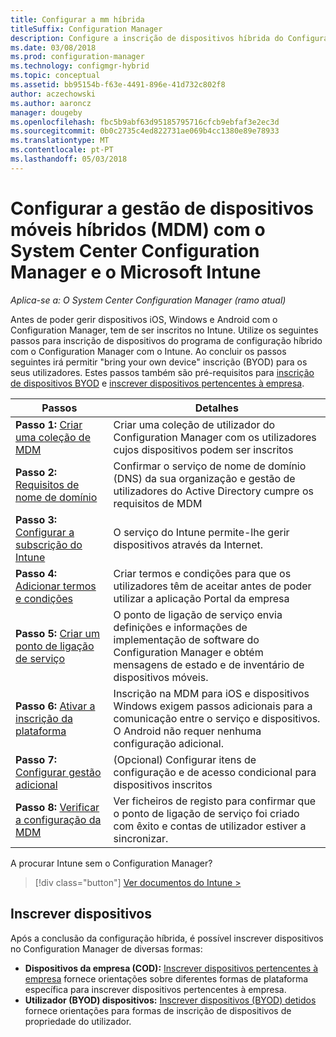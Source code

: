 ```yaml
---
title: Configurar a mm híbrida
titleSuffix: Configuration Manager
description: Configure a inscrição de dispositivos híbrida do Configuration Manager e o Intune.
ms.date: 03/08/2018
ms.prod: configuration-manager
ms.technology: configmgr-hybrid
ms.topic: conceptual
ms.assetid: bb95154b-f63e-4491-896e-41d732c802f8
author: aczechowski
ms.author: aaroncz
manager: dougeby
ms.openlocfilehash: fbc5b9abf63d95185795716cfcb9ebfaf3e2ec3d
ms.sourcegitcommit: 0b0c2735c4ed822731ae069b4cc1380e89e78933
ms.translationtype: MT
ms.contentlocale: pt-PT
ms.lasthandoff: 05/03/2018
---
```

# <a name="setup-hybrid-mobile-device-management-mdm-with-system-center-configuration-manager-and-microsoft-intune"></a>Configurar a gestão de dispositivos móveis híbridos (MDM) com o System Center Configuration Manager e o Microsoft Intune

*Aplica-se a: O System Center Configuration Manager (ramo atual)*


Antes de poder gerir dispositivos iOS, Windows e Android com o Configuration Manager, tem de ser inscritos no Intune. Utilize os seguintes passos para inscrição de dispositivos do programa de configuração híbrido com o Configuration Manager com o Intune. Ao concluir os passos seguintes irá permitir "bring your own device" inscrição (BYOD) para os seus utilizadores. Estes passos também são pré-requisitos para [inscrição de dispositivos BYOD](enroll-hybrid-ios-mac.md) e [inscrever dispositivos pertencentes à empresa](enroll-company-owned-devices.md).

 |Passos|Detalhes|  
 |-----------|-------------|  
 |**Passo 1:** [Criar uma coleção de MDM](create-mdm-collection.md)|Criar uma coleção de utilizador do Configuration Manager com os utilizadores cujos dispositivos podem ser inscritos|  
 |**Passo 2:** [Requisitos de nome de domínio](confirm-dns.md)|Confirmar o serviço de nome de domínio (DNS) da sua organização e gestão de utilizadores do Active Directory cumpre os requisitos de MDM|
 |**Passo 3:** [Configurar a subscrição do Intune](configure-intune-subscription.md)|O serviço do Intune permite-lhe gerir dispositivos através da Internet.|  
 |**Passo 4:** [Adicionar termos e condições](terms-and-conditions.md)| Criar termos e condições para que os utilizadores têm de aceitar antes de poder utilizar a aplicação Portal da empresa|
 |**Passo 5:** [Criar um ponto de ligação de serviço](create-service-connection-point.md)|O ponto de ligação de serviço envia definições e informações de implementação de software do Configuration Manager e obtém mensagens de estado e de inventário de dispositivos móveis. |  
 |**Passo 6:** [Ativar a inscrição da plataforma](enable-platform-enrollment.md)|Inscrição na MDM para iOS e dispositivos Windows exigem passos adicionais para a comunicação entre o serviço e dispositivos. O Android não requer nenhuma configuração adicional.|  
 |**Passo 7:** [Configurar gestão adicional](set-up-additional-management.md)|(Opcional) Configurar itens de configuração e de acesso condicional para dispositivos inscritos|
 |**Passo 8:** [Verificar a configuração da MDM](verify-mdm-configuration.md)|Ver ficheiros de registo para confirmar que o ponto de ligação de serviço foi criado com êxito e contas de utilizador estiver a sincronizar.|

A procurar Intune sem o Configuration Manager?
> [!div class="button"]
[Ver documentos do Intune >](https://docs.microsoft.com/intune/deploy-use/enroll-devices-in-microsoft-intune)


## <a name="enroll-devices"></a>Inscrever dispositivos
Após a conclusão da configuração híbrida, é possível inscrever dispositivos no Configuration Manager de diversas formas:
- **Dispositivos da empresa (COD):** [Inscrever dispositivos pertencentes à empresa](enroll-company-owned-devices.md) fornece orientações sobre diferentes formas de plataforma específica para inscrever dispositivos pertencentes à empresa.
- **Utilizador (BYOD) dispositivos:** [Inscrever dispositivos (BYOD) detidos](enroll-hybrid-ios-mac.md) fornece orientações para formas de inscrição de dispositivos de propriedade do utilizador.
